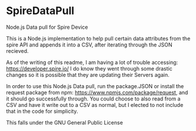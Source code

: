 # SpireDataPull
Node.js Data pull for Spire Device

This is a Node.js implementation to help pull certain data attributes from the spire API and appends it into a CSV, after iterating through the JSON recieved.

As of the writing of this readme, I am having a lot of trouble accessing: https://developer.spire.io/ I do know they went through some drastic changes so it is possible that they are updating their Servers again.

In order to use this Node.js Data pull, run the package.JSON or install the request package from npm: https://www.npmjs.com/package/request, and it should go successfully through. You could choose to also read from a CSV and have it write out to a CSV as normal, but I elected to not include that in the code for simplicity.

This falls under the GNU General Public License
